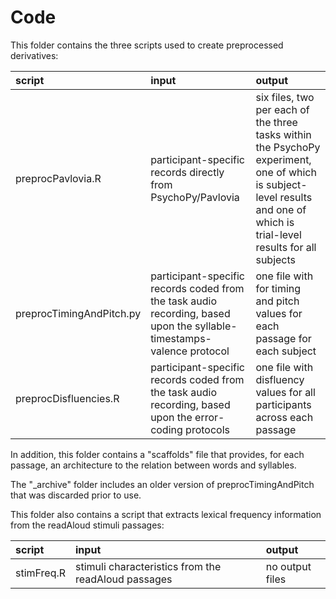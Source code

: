 # Code

This folder contains the three scripts used to create preprocessed derivatives:

| script | input | output |
|:-- | :-- | :-- |
| preprocPavlovia.R | participant-specific records directly from PsychoPy/Pavlovia | six files, two per each of the three tasks within the PsychoPy experiment, one of which is subject-level results and one of which is trial-level results for all subjects |
| preprocTimingAndPitch.py | participant-specific records coded from the task audio recording, based upon the syllable-timestamps-valence protocol | one file with for timing and pitch values for each passage for each subject |
| preprocDisfluencies.R | participant-specific records coded from the task audio recording, based upon the error-coding protocols | one file with disfluency values for all participants across each passage |

In addition, this folder contains a "scaffolds" file that provides, for each passage, an architecture to the relation between words and syllables.

The "_archive" folder includes an older version of preprocTimingAndPitch that was discarded prior to use.


This folder also contains a script that extracts lexical frequency information from the readAloud stimuli passages:

| script | input | output |
|:-- | :-- | :-- |
| stimFreq.R | stimuli characteristics from the readAloud passages | no output files |